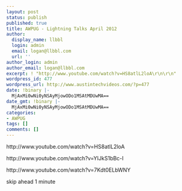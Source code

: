 ```yaml
---
layout: post
status: publish
published: true
title: AWPUG - Lightning Talks April 2012
author:
  display_name: llbbl
  login: admin
  email: logan@llbbl.com
  url: ''
author_login: admin
author_email: logan@llbbl.com
excerpt: ! "http://www.youtube.com/watch?v=HS8atlL2loA\r\n\r\n"
wordpress_id: 477
wordpress_url: http://www.austintechvideos.com/?p=477
date: !binary |-
  MjAxMi0wNi0yNSAyMjowODo1MSAtMDUwMA==
date_gmt: !binary |-
  MjAxMi0wNi0yNSAyMjowODo1MSAtMDUwMA==
categories:
- AWPUG
tags: []
comments: []
---
```

<p>http://www.youtube.com/watch?v=HS8atlL2loA</p>
<p><a id="more"></a><a id="more-477"></a></p>
<p>http://www.youtube.com/watch?v=YIJkS1bBc-I</p>
<p>http://www.youtube.com/watch?v=7Kdt0ELbWNY</p>
<p>skip ahead 1 minute</p>
